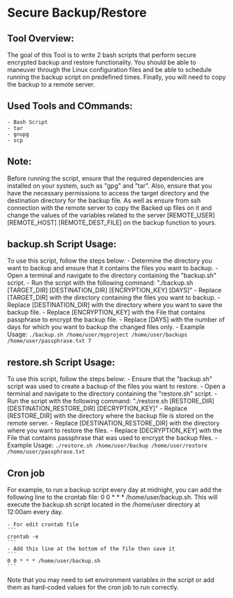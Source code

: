# Secure Backup/Restore

## Tool Overview:
The goal of this Tool is to write 2 bash scripts that perform secure encrypted backup and restore functionality. You should be able to maneuver through the Linux configuration files and be able to schedule running the backup script on predefined times. Finally, you will need to copy the backup to a remote server.

## Used Tools and COmmands:
    - Bash Script
    - tar
    - gnupg
    - scp

## Note:
Before running the script, ensure that the required dependencies are installed on your system, such as "gpg" and "tar". Also, ensure that you have the necessary permissions to access the target directory and the destination directory for the backup file. As well as ensure from ssh connection with the remote server to copy the Backed up files on it and change the values of the variables related to the server [REMOTE_USER] [REMOTE_HOST] [REMOTE_DEST_FILE] on the backup function to yours.

## backup.sh Script Usage:
To use this script, follow the steps below:
    - Determine the directory you want to backup and ensure that it contains the files you want to backup.
    - Open a terminal and navigate to the directory containing the "backup.sh" script.
    - Run the script with the following command: "./backup.sh [TARGET_DIR] [DESTINATION_DIR] [ENCRYPTION_KEY] [DAYS]"
    - Replace [TARGET_DIR] with the directory containing the files you want to backup.
    - Replace [DESTINATION_DIR] with the directory where you want to save the backup file.
    - Replace [ENCRYPTION_KEY] with the File that contains passphrase to encrypt the backup file.
    - Replace [DAYS] with the number of days for which you want to backup the changed files only.
    - Example Usage:
    ```
    ./backup.sh /home/user/myproject /home/user/backups /home/user/passphrase.txt 7
    ```

## restore.sh Script Usage:
To use this script, follow the steps below:
    - Ensure that the "backup.sh" script was used to create a backup of the files you want to restore.
    - Open a terminal and navigate to the directory containing the "restore.sh" script.
    - Run the script with the following command: "./restore.sh [RESTORE_DIR] [DESTINATION_RESTORE_DIR] [DECRYPTION_KEY]"
    - Replace [RESTORE_DIR] with the directory where the backup file is stored on the remote server.
    - Replace [DESTINATION_RESTORE_DIR] with the directory where you want to restore the files.
    - Replace [DECRYPTION_KEY] with the File that contains passphrase that was used to encrypt the backup files.
    - Example Usage:
    ```
    ./restore.sh /home/user/backup /home/user/restore /home/user/passphrase.txt
    ```

## Cron job
For example, to run a backup script every day at midnight, you can add the following line to the crontab file: 0 0 * * * /home/user/backup.sh. This will execute the backup.sh script located in the /home/user directory at 12:00am every day.

    - For edit crontab file
    ```
    crontab -e
    ```
    - Add this line at the bottom of the file then save it
    ```
    0 0 * * * /home/user/backup.sh
    ```

Note that you may need to set environment variables in the script or add them as hard-coded values for the cron job to run correctly.